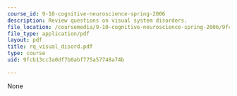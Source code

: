 ```yaml
---
course_id: 9-10-cognitive-neuroscience-spring-2006
description: Review questions on visual system disorders.
file_location: /coursemedia/9-10-cognitive-neuroscience-spring-2006/9fcb13cc3a0df7b0abf775a57748a74b_rq_visual_disord.pdf
file_type: application/pdf
layout: pdf
title: rq_visual_disord.pdf
type: course
uid: 9fcb13cc3a0df7b0abf775a57748a74b

---
```

None